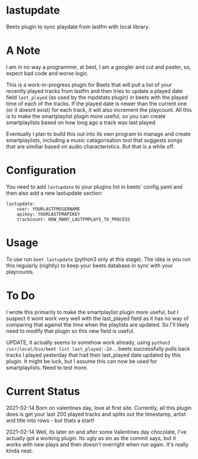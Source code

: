 # lastupdate
Beets plugin to sync playdate from lastfm with local library.

# A Note
I am in no way a programmer, at best, I am a googler and cut and paster, so, expect bad code and worse logic.

This is a work-in-progress plugin for Beets that will pull a list of your recently played tracks from lastfm and then tries to update a played date field `last_played` (as used by the mpdstats plugin) in beets with the played time of each of the tracks. If the played date is newer than the current one (or it doesnt exist) for each track, it will also increment the playcount.
All this is to make the smartplaylist plugin more useful, so you can create smartplaylists based on how long ago a track was last played.

Eventually I plan to build this out into its own program to manage and create smartplaylists, including a music catagorisation tool that suggests songs that are similiar based on audio characteristics. But that is a while off.

# Configuration
You need to add `lastupdate` to your plugins list in beets' config.yaml and then also add a new lastupdate section:
```
lastupdate:
    user: YOURLASTFMUSERNAME
    apikey: YOURLASTFMAPIKEY
    trackcount: HOW_MANY_LASTFMPLAYS_TO_PROCESS
```
# Usage
To use run `beet lastupdate` (python3 only at this stage).
The idea is you run this regularly (nightly) to keep your beets database in sync with your playcounts.

# To Do
I wrote this primarily to make the smartplaylist plugin more useful, but I suspect it wont work very well with the last_played field as it has no way of comparing that against the time when the playlists are updated. So I'll likely need to modify that plugin so this new field is useful.

UPDATE, it actually seems to somehow work already, using  `python3 /usr/local/bin/beet list last_played:-2d..` beets successfully pulls back tracks I played yesterday that had their last_played date updated by this plugin. It might be luck, but I assume this can now be used for smartplaylists. Need to test more.

# Current Status
2021-02-14 Born on valentines day, love at first site. Currently, all this plugin does is get your last 200 played tracks and splits out the timestamp, artist and title into rows - but thats a start!

2021-02-14 Well, its later on and after some Valentines day chocolate, I've actually got a working plugin. Its ugly as sin as the commit says, but it works with new plays and then doesn't overright when run again. It's really kinda neat.

